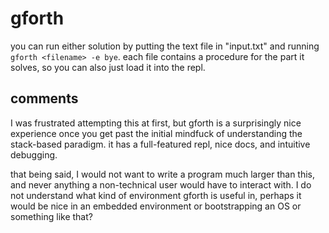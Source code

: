 # gforth

you can run either solution by putting the text file in "input.txt" and running
`gforth <filename> -e bye`. each file contains a procedure for the part it
solves, so you can also just load it into the repl.

## comments

I was frustrated attempting this at first, but gforth is a surprisingly nice
experience once you get past the initial mindfuck of understanding the
stack-based paradigm. it has a full-featured repl, nice docs, and intuitive
debugging.

that being said, I would not want to write a program much larger than this, and
never anything a non-technical user would have to interact with. I do not
understand what kind of environment gforth is useful in, perhaps it would be
nice in an embedded environment or bootstrapping an OS or something like that?